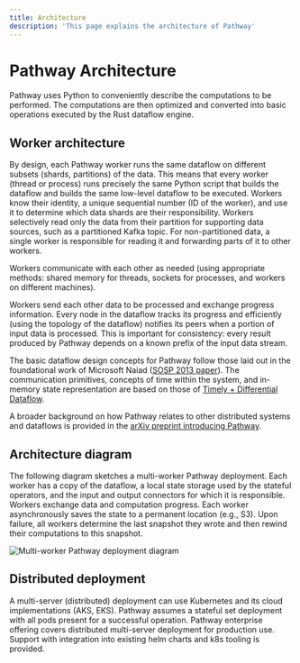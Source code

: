 ```yaml
---
title: Architecture
description: 'This page explains the architecture of Pathway'
---
```


# Pathway Architecture

<!-- ### Getting started

👉 For a quick-start with Pathway, please see the pathway repo readme at [github.com/pathwaycom/pathway](https://github.com/pathwaycom/pathway).

👉 For a quick-start to building Large Language Model enabled data pipelines with Pathway, please see the LLM-App framework repo readme at [github.com/pathwaycom/llm-app](https://github.com/pathwaycom/llm-app).

👉 To learn more about the motivation behind Pathway, its relation to other distributed dataflow systems, and benchmark details, see the [July 2023 arXiv paper](https://arxiv.org/abs/2307.13116).

### Project history

Work on Pathway started in 2020.
We initially designed Pathway when working on projects in international trade, as a data processor able to accommodate the needs of our real-time data platform for structuring IoT event streams.
Pathway was publicly announced at [PyData Global](/blog/pydata) in December 2022, and entered a private beta stage.

The first Pathway performance benchmark results were announced in July 2023, and the "[pathway](https://github.com/pathwaycom/pathway)" and "[llm-app](https://github.com/pathwaycom/llm-app)" repos opened on July 21, 2023.

As of late 2023, Pathway is primarily applied on the intersection of streaming and advanced data transformation (machine learning, graph algorithms, signal processing, LLM pipelines).

Typical use cases involve data fusion for time series and event streams, real-time data indexing, custom real-time monitoring and alerting.
Some common project inspirations can be found in [Pathway showcases](/developers/showcases/). -->


<!-- ## Pathway Rust Engine Architecture -->

Pathway uses Python to conveniently describe the computations to be performed.
The computations are then optimized and converted into basic operations executed by the Rust dataflow engine.

## Worker architecture

By design, each Pathway worker runs the same dataflow on different subsets (shards, partitions) of the data.
This means that every worker (thread or process) runs precisely the same Python script that builds the dataflow and builds the same low-level dataflow to be executed.
Workers know their identity, a unique sequential number (ID of the worker), and use it to determine which data shards are their responsibility.
Workers selectively read only the data from their partition for supporting data sources, such as a partitioned Kafka topic.
For non-partitioned data, a single worker is responsible for reading it and forwarding parts of it to other workers.

Workers communicate with each other as needed (using appropriate methods: shared memory for threads, sockets for processes, and workers on different machines).

Workers send each other data to be processed and exchange progress information. Every node in the dataflow tracks its progress and efficiently (using the topology of the dataflow) notifies its peers when a portion of input data is processed.
This is important for consistency: every result produced by Pathway depends on a known prefix of the input data stream.

The basic dataflow design concepts for Pathway follow those laid out in the foundational work of Microsoft Naiad ([SOSP 2013 paper](https://sigops.org/s/conferences/sosp/2013/papers/p439-murray.pdf)). The communication primitives, concepts of time within the system, and in-memory state representation are based on those of [Timely + Differential Dataflow](https://github.com/TimelyDataflow/differential-dataflow).

A broader background on how Pathway relates to other distributed systems and dataflows is provided in the [arXiv preprint introducing Pathway](https://arxiv.org/pdf/2307.13116.pdf).

## Architecture diagram

The following diagram sketches a multi-worker Pathway deployment.
Each worker has a copy of the dataflow, a local state storage used by the stateful operators, and the input and output connectors for which it is responsible.
Workers exchange data and computation progress.
Each worker asynchronously saves the state to a permanent location (e.g., S3).
Upon failure, all workers determine the last snapshot they wrote and then rewind their computations to this snapshot.

![Multi-worker Pathway deployment diagram](assets/content/worker_architecture.png)

## Distributed deployment

A multi-server (distributed) deployment can use Kubernetes and its cloud implementations (AKS, EKS).
Pathway assumes a stateful set deployment with all pods present for a successful operation.
Pathway enterprise offering covers distributed multi-server deployment for production use.
Support with integration into existing helm charts and k8s tooling is provided.